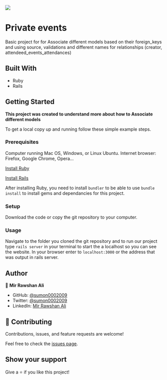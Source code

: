 ![](https://img.shields.io/badge/Microverse-blueviolet)

# Private events

Basic project for for Associate different models based on their foreign_keys and using source, validations and different names for relationships (creator, attendeed_events_attendances)



## Built With

- Ruby
- Rails

## Getting Started

**This project was created to understand more about how to Associate different models**


To get a local copy up and running follow these simple example steps.

### Prerequisites
Computer running Mac OS, Windows, or Linux Ubuntu.
Internet browser: Firefox, Google Chrome, Opera...

[Install Ruby](https://www.theodinproject.com/courses/ruby-programming/lessons/installing-ruby-ruby-programming)

[Install Rails](https://www.theodinproject.com/courses/ruby-on-rails/lessons/your-first-rails-application-ruby-on-rails)

After installing Ruby, you need to install `bundler` to be able to use `bundle install` to install gems and dependancies for this project.

### Setup
Download the code or copy the git repository to your computer.

### Usage
Navigate to the folder you cloned the git repository and to run our project type `rails server` in your terminal to start the a localhost so you can see the website. In your browser enter to `localhost:3000` or the address that was output in rails server.


## Author

👤 **Mir Rawshan Ali**

- GitHub: [@sumon0002009](https://github.com/sumon0002001)
- Twitter: [@sumon0002009](https://twitter.com/Sumon0002009)
- LinkedIn: [Mir Rawshan Ali](https://www.linkedin.com/in/mir-rawshan-ali-27b6a5198/)



## 🤝 Contributing

Contributions, issues, and feature requests are welcome!

Feel free to check the [issues page](https://github.com/marcelomaidden/private-events/issues).

## Show your support

Give a ⭐️ if you like this project!
